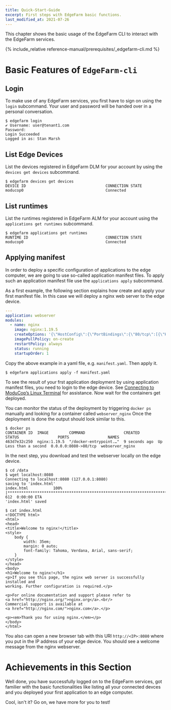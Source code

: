 ```yaml
---
title: Quick-Start-Guide
excerpt: First steps with EdgeFarm basic functions.
last_modified_at: 2021-07-26
---
```


This chapter shows the basic usage of the EdgeFarm CLI to interact with the EdgeFarm services.

{% include_relative reference-manual/prerequisites/_edgefarm-cli.md %}

# Basic Features of `EdgeFarm-cli`

## Login

To make use of any EdgeFarm services, you first have to sign on using the `login` subcommand. Your user and password will be handed over in a personal conversation.

```console
$ edgefarm login
✔ Username: user@tenant1.com
Password:
Login Succeeded
Logged in as: Stan Marsh
```

## List Edge Devices

List the devices registered in EdgeFarm DLM for your account by using the `devices get devices` subcommand.

```console
$ edgefarm devices get devices
DEVICE ID                               	CONNECTION STATE
moducop0                                	Connected
```

## List runtimes

List the runtimes registered in EdgeFarm ALM for your account using the `applications get runtimes` subcommand.

```console
$ edgefarm applications get runtimes
RUNTIME ID                               	CONNECTION STATE
moducop0                                	Connected
```

## Applying manifest

In order to deploy a specific configuration of applications to the edge computer, we are going to use so-called application manifest files. To apply such an application manifest file use the `applications apply` subcommand.

As a first example, the following section explains how create and apply your first manifest file. In this case we will deploy a nginx web server to the edge device.

```yaml
---
application: webserver
modules:
  - name: nginx
    image: nginx:1.19.5
    createOptions: '{\"HostConfig\":{\"PortBindings\":{\"80/tcp\":[{\"HostPort\":\"8080\"}]}}}'
    imagePullPolicy: on-create
    restartPolicy: always
    status: running
    startupOrder: 1
```

Copy the above example in a yaml file, e.g. `manifest.yaml`. Then apply it.

```console
$ edgefarm applications apply -f manifest.yaml
```

To see the result of your frst application deployment by using application manifest files, you need to login to the edge device. See [Connecting to ModuCop’s Linux Terminal](/edge-solutions/moducop/quick-start-guide/connect-to-terminal/) for assistance.
Now wait for the containers get deployed.

You can monitor the status of the deployment by triggering `docker ps` manually and looking for a container called `webserver_nginx`
Once the deployment is done the output should look similar to this.

```console
$ docker ps
CONTAINER ID  IMAGE         COMMAND                 CREATED        STATUS                 PORTS                 NAMES
463d7e32c250  nginx:1.19.5  "/docker-entrypoint.…"  9 seconds ago  Up Less than a second  0.0.0.0:8080->80/tcp  webserver_nginx
```

In the next step, you download and test the webserver locally on the edge device.
```console
$ cd /data
$ wget localhost:8080
Connecting to localhost:8080 (127.0.0.1:8080)
saving to 'index.html'
index.html           100% |**********************************************************************************************************************************************|   612  0:00:00 ETA
'index.html' saved

$ cat index.html
<!DOCTYPE html>
<html>
<head>
<title>Welcome to nginx!</title>
<style>
    body {
        width: 35em;
        margin: 0 auto;
        font-family: Tahoma, Verdana, Arial, sans-serif;
    }
</style>
</head>
<body>
<h1>Welcome to nginx!</h1>
<p>If you see this page, the nginx web server is successfully installed and
working. Further configuration is required.</p>

<p>For online documentation and support please refer to
<a href="http://nginx.org/">nginx.org</a>.<br/>
Commercial support is available at
<a href="http://nginx.com/">nginx.com</a>.</p>

<p><em>Thank you for using nginx.</em></p>
</body>
</html>
```

You also can open a new browser tab with this URI `http://<IP>:8080` where you put in the IP address of your edge device. You should see a welcome message from the nginx webserver.

# Achievements in this Section
Well done, you have successfully logged on to the EdgeFarm services, got familier with the basic functionalities like listing all your connected devces and you deployed your first application to an edge computer.

Cool, isn't it? Go on, we have more for you to test!
